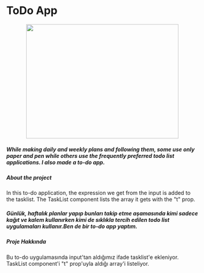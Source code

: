   # ToDo App
   
<p align="center">
  <img width="400" height="300" src="https://user-images.githubusercontent.com/33622890/161221665-f4966f25-9061-496a-93a9-b1dd093c2725.gif">
</p> 
 



##### _While making daily and weekly plans and following them, some use only paper and pen while others use the frequently preferred todo list applications. I also made a to-do app._


##### About the project
In this to-do application, the expression we get from the input is added to the tasklist. The TaskList component lists the array it gets with the "t" prop.




##### Günlük, haftalık planlar yapıp bunları takip etme aşamasında kimi sadece kağıt ve kalem kullanırken kimi de sıklıkla tercih edilen todo list uygulamaları kullanır.Ben de bir to-do app yaptım.



##### Proje Hakkında
Bu to-do uygulamasında input'tan aldığımız ifade tasklist'e ekleniyor. TaskList component'i "t" prop'uyla aldığı array'i listeliyor.


